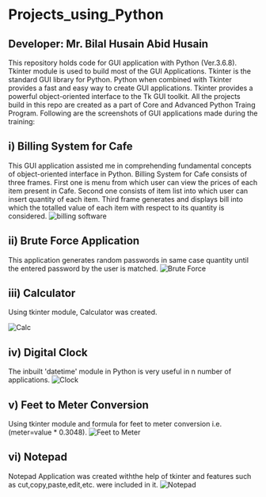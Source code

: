 # Projects_using_Python
## Developer: Mr. Bilal Husain Abid Husain

This repository holds code for GUI application with Python (Ver.3.6.8).
Tkinter module is used to build most of the GUI Applications.
Tkinter is the standard GUI library for Python.
Python when combined with Tkinter provides a fast and easy way to create GUI applications. 
Tkinter provides a powerful object-oriented interface to the Tk GUI toolkit.
All the projects build in this repo are created as a part of Core and Advanced Python Traing Program.
Following are the screenshots of GUI applications made during the training:

## i) Billing System for Cafe
This GUI application assisted me in comprehending fundamental concepts of object-oriented interface in Python.
Billing System for Cafe consists of three frames.
First one is menu from which user can view the prices of each item present in Cafe.
Second one consists of item list into which user can insert quantity of each item.
Third frame generates and displays bill into which the totalled value of each item with respect to its quantity is considered.
![billing software](https://user-images.githubusercontent.com/105327418/172094935-d9f9ce2f-2efe-43da-90b3-6be2d409b1a7.png)

## ii) Brute Force Application
This application generates random passwords in same case quantity until the entered password by the user is matched.
![Brute Force](https://user-images.githubusercontent.com/105327418/172097441-1795ae5e-8295-4928-90fd-9c044d4337c4.png)

## iii) Calculator
Using tkinter module, Calculator was created.

![Calc](https://user-images.githubusercontent.com/105327418/172097556-2cb5e810-62d5-4185-87d7-2e5232fa6a10.png)

## iv) Digital Clock
The inbuilt 'datetime' module in Python is very useful in n number of applications.
![Clock](https://user-images.githubusercontent.com/105327418/172097667-454f6742-d423-4ec4-9c65-f68f2d1fd38e.png)

## v) Feet to Meter Conversion
Using tkinter module and formula for feet to meter conversion i.e. (meter=value * 0.3048).
![Feet to Meter](https://user-images.githubusercontent.com/105327418/172098036-a34b56cd-158d-4067-9b91-1be4fecabcb9.png)

## vi) Notepad
Notepad Application was created withthe help of tkinter and features such as cut,copy,paste,edit,etc. were included in it.
![Notepad](https://user-images.githubusercontent.com/105327418/172098277-270c176f-f33a-4887-86d5-c9ff14aab771.png)











